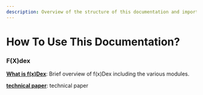 ```yaml
---
description: Overview of the structure of this documentation and important tips
---
```


# How To Use This Documentation?

### F(X)dex

[**What is f(x)Dex**](f-x-dex/what-is-f-x-dex.md): Brief overview of f(x)Dex including the various modules.


[**technical paper**](f-x-dex/fxdex_technical_paper_eng.md): technical paper

